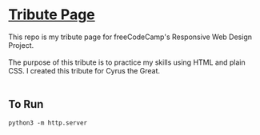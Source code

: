 [Tribute Page](https://laylark.github.io/tribute-page/)
===

This repo is my tribute page for freeCodeCamp's Responsive Web Design Project.
<br>
<br>
The purpose of this tribute is to practice my skills using HTML and plain CSS. I created this tribute for Cyrus the Great.
<br>
<br>
## To Run
```
python3 -m http.server
```